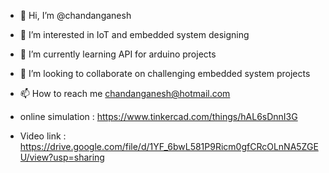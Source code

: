 - 👋 Hi, I’m @chandanganesh
- 👀 I’m interested in IoT and embedded system designing
- 🌱 I’m currently learning API for arduino projects
- 💞️ I’m looking to collaborate on challenging embedded system projects
- 📫 How to reach me chandanganesh@hotmail.com

- online simulation : https://www.tinkercad.com/things/hAL6sDnnI3G 
- Video link : https://drive.google.com/file/d/1YF_6bwL581P9Ricm0gfCRcOLnNA5ZGEU/view?usp=sharing

<!---
chandanganesh/chandanganesh is a ✨ special ✨ repository because its `README.md` (this file) appears on your GitHub profile.
You can click the Preview link to take a look at your changes.
--->
